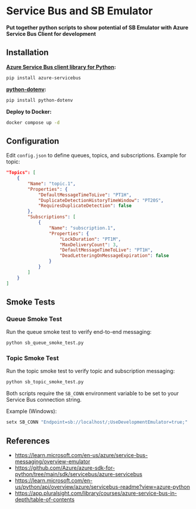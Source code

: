 # Service Bus and SB Emulator

**Put together python scripts to show potential of SB Emulator with Azure Service Bus Client for development**

## Installation

**[Azure Service Bus client library for Python](https://pypi.org/project/azure-servicebus/):**
```bash
pip install azure-servicebus
```

**[python-dotenv](https://pypi.org/project/python-dotenv/):**
```bash
pip install python-dotenv
```

**Deploy to Docker:**
```bash
docker compose up -d
```

## Configuration

Edit `config.json` to define queues, topics, and subscriptions. Example for topic:

```json
"Topics": [
	{
		"Name": "topic.1",
		"Properties": {
			"DefaultMessageTimeToLive": "PT1H",
			"DuplicateDetectionHistoryTimeWindow": "PT20S",
			"RequiresDuplicateDetection": false
		},
		"Subscriptions": [
			{
				"Name": "subscription.1",
				"Properties": {
					"LockDuration": "PT1M",
					"MaxDeliveryCount": 3,
					"DefaultMessageTimeToLive": "PT1H",
					"DeadLetteringOnMessageExpiration": false
				}
			}
		]
	}
]
```

## Smoke Tests

### Queue Smoke Test

Run the queue smoke test to verify end-to-end messaging:

```bash
python sb_queue_smoke_test.py
```

### Topic Smoke Test

Run the topic smoke test to verify topic and subscription messaging:

```bash
python sb_topic_smoke_test.py
```

Both scripts require the `SB_CONN` environment variable to be set to your Service Bus connection string.

Example (Windows):

```powershell
setx SB_CONN "Endpoint=sb://localhost/;UseDevelopmentEmulator=true;"
```

## References

- https://learn.microsoft.com/en-us/azure/service-bus-messaging/overview-emulator
- https://github.com/Azure/azure-sdk-for-python/tree/main/sdk/servicebus/azure-servicebus
- https://learn.microsoft.com/en-us/python/api/overview/azure/servicebus-readme?view=azure-python
- https://app.pluralsight.com/library/courses/azure-service-bus-in-depth/table-of-contents



